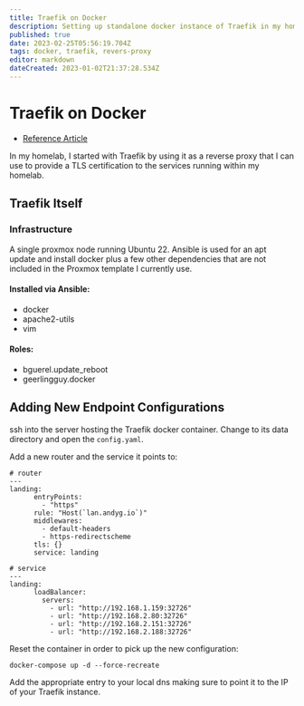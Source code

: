 ```yaml
---
title: Traefik on Docker
description: Setting up standalone docker instance of Traefik in my homelab. 
published: true
date: 2023-02-25T05:56:19.704Z
tags: docker, traefik, revers-proxy
editor: markdown
dateCreated: 2023-01-02T21:37:28.534Z
---
```


# Traefik on Docker

- [Reference Article](https://docs.technotim.live/posts/traefik-portainer-ssl/)

In my homelab, I started with Traefik by using it as a reverse proxy that I can use to provide a TLS certification to the services running within my homelab. 

## Traefik Itself

### Infrastructure

A single proxmox node running Ubuntu 22. Ansible is used for an apt update and install docker plus a few other dependencies that are not included in the Proxmox template I currently use. 

#### Installed via Ansible: 

- docker
- apache2-utils
- vim 

#### Roles: 

- bguerel.update_reboot
- geerlingguy.docker

## Adding New Endpoint Configurations

ssh into the server hosting the Traefik docker container. Change to its data directory and open the `config.yaml`. 

Add a new router and the service it points to:

```
# router
---
landing:
      entryPoints:
        - "https"
      rule: "Host(`lan.andyg.io`)"
      middlewares:
        - default-headers
        - https-redirectscheme
      tls: {}
      service: landing
```
```
# service
---
landing:
      loadBalancer:
        servers:
          - url: "http://192.168.1.159:32726"
          - url: "http://192.168.2.80:32726"
          - url: "http://192.168.2.151:32726"
          - url: "http://192.168.2.188:32726"
```

Reset the container in order to pick up the new configuration: 

```
docker-compose up -d --force-recreate
```

Add the appropriate entry to your local dns making sure to point it to the IP of your Traefik instance. 

